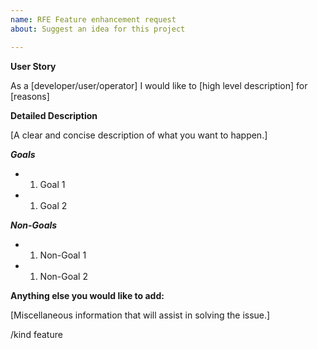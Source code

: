 ```yaml
---
name: RFE Feature enhancement request
about: Suggest an idea for this project

---
```


**User Story**

As a [developer/user/operator] I would like to [high level description] for [reasons]

**Detailed Description**

[A clear and concise description of what you want to happen.]

***Goals***
 - 1. Goal 1 
 - 1. Goal 2 

***Non-Goals*** 
 - 1. Non-Goal 1 
 - 1. Non-Goal 2 

**Anything else you would like to add:**

[Miscellaneous information that will assist in solving the issue.]

/kind feature
